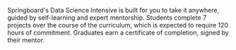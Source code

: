 Springboard's Data Science Intensive is built for you to take it anywhere, guided by self-learning and expert mentorship. Students complete 7 projects over the course of the curriculum, which is expected to require 120 hours of commitment. Graduates earn a certificate of completion, signed by their mentor.
